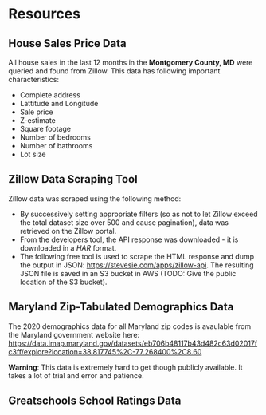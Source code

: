 # Resources

## House Sales Price Data

All house sales in the last 12 months in the **Montgomery County, MD** were queried and found from Zillow. This data has following important characteristics:

* Complete address
* Lattitude and Longitude
* Sale price
* Z-estimate
* Square footage
* Number of bedrooms
* Number of bathrooms
* Lot size

## Zillow Data Scraping Tool

Zillow data was scraped using the following method:

* By successively setting appropriate filters (so as not to let Zillow exceed the total dataset size over 500 and cause pagination), data was retrieved on the Zillow portal.
* From the developers tool, the API response was downloaded - it is downloaded in a *HAR* format.
* The following free tool is used to scrape the HTML response and dump the output in JSON: https://stevesie.com/apps/zillow-api. The resulting JSON file is saved in an S3 bucket in AWS (TODO: Give the public location of the S3 bucket).

## Maryland Zip-Tabulated Demographics Data

The 2020 demographics data for all Maryland zip codes is avaulable from the Maryland government website here: https://data.imap.maryland.gov/datasets/eb706b48117b43d482c63d02017fc3ff/explore?location=38.817745%2C-77.268400%2C8.60

**Warning**: This data is extremely hard to get though publicly available. It takes a lot of trial and error and patience.

## Greatschools School Ratings Data


